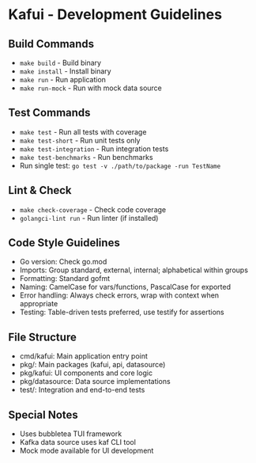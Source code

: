 # Kafui - Development Guidelines

## Build Commands
- `make build` - Build binary
- `make install` - Install binary
- `make run` - Run application
- `make run-mock` - Run with mock data source

## Test Commands
- `make test` - Run all tests with coverage
- `make test-short` - Run unit tests only
- `make test-integration` - Run integration tests
- `make test-benchmarks` - Run benchmarks
- Run single test: `go test -v ./path/to/package -run TestName`

## Lint & Check
- `make check-coverage` - Check code coverage
- `golangci-lint run` - Run linter (if installed)

## Code Style Guidelines
- Go version: Check go.mod
- Imports: Group standard, external, internal; alphabetical within groups
- Formatting: Standard gofmt
- Naming: CamelCase for vars/functions, PascalCase for exported
- Error handling: Always check errors, wrap with context when appropriate
- Testing: Table-driven tests preferred, use testify for assertions

## File Structure
- cmd/kafui: Main application entry point
- pkg/: Main packages (kafui, api, datasource)
- pkg/kafui: UI components and core logic
- pkg/datasource: Data source implementations
- test/: Integration and end-to-end tests

## Special Notes
- Uses bubbletea TUI framework
- Kafka data source uses kaf CLI tool
- Mock mode available for UI development